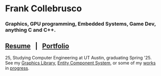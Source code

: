 # Frank Collebrusco
### Graphics, GPU programming, Embedded Systems, Game Dev, anything C and C++.
## [Resume](https://drive.google.com/uc?export=download&id=1JvVf30a5W-G3EooZ9gLII2dkPyc_2CC2) &nbsp; | &nbsp; [Portfolio](https://collebrusco.github.io/) 
25, Studying Computer Engineering at UT Austin, graduating Spring '25.      
See my [Graphics Library](https://github.com/collebrusco/flgl), [Entity Component System](https://github.com/collebrusco/ecs), or some of my [works](https://github.com/collebrusco/adrift) in [progress](https://github.com/collebrusco/gunpowder).    
